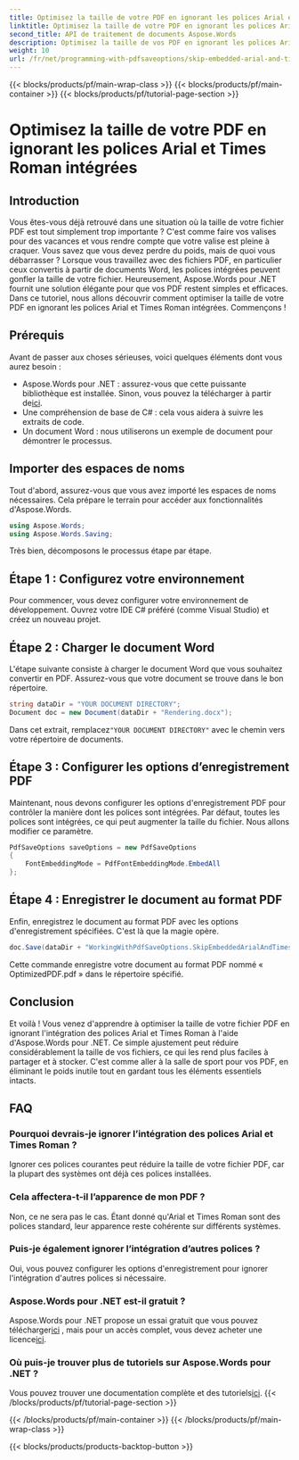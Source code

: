 ```yaml
---
title: Optimisez la taille de votre PDF en ignorant les polices Arial et Times Roman intégrées
linktitle: Optimisez la taille de votre PDF en ignorant les polices Arial et Times Roman intégrées
second_title: API de traitement de documents Aspose.Words
description: Optimisez la taille de vos PDF en ignorant les polices Arial et Times Roman intégrées à l'aide d'Aspose.Words pour .NET. Suivez ce guide étape par étape pour rationaliser vos fichiers PDF.
weight: 10
url: /fr/net/programming-with-pdfsaveoptions/skip-embedded-arial-and-times-roman-fonts/
---
```


{{< blocks/products/pf/main-wrap-class >}}
{{< blocks/products/pf/main-container >}}
{{< blocks/products/pf/tutorial-page-section >}}

# Optimisez la taille de votre PDF en ignorant les polices Arial et Times Roman intégrées

## Introduction

Vous êtes-vous déjà retrouvé dans une situation où la taille de votre fichier PDF est tout simplement trop importante ? C'est comme faire vos valises pour des vacances et vous rendre compte que votre valise est pleine à craquer. Vous savez que vous devez perdre du poids, mais de quoi vous débarrasser ? Lorsque vous travaillez avec des fichiers PDF, en particulier ceux convertis à partir de documents Word, les polices intégrées peuvent gonfler la taille de votre fichier. Heureusement, Aspose.Words pour .NET fournit une solution élégante pour que vos PDF restent simples et efficaces. Dans ce tutoriel, nous allons découvrir comment optimiser la taille de votre PDF en ignorant les polices Arial et Times Roman intégrées. Commençons !

## Prérequis

Avant de passer aux choses sérieuses, voici quelques éléments dont vous aurez besoin :
-  Aspose.Words pour .NET : assurez-vous que cette puissante bibliothèque est installée. Sinon, vous pouvez la télécharger à partir de[ici](https://releases.aspose.com/words/net/).
- Une compréhension de base de C# : cela vous aidera à suivre les extraits de code.
- Un document Word : nous utiliserons un exemple de document pour démontrer le processus. 

## Importer des espaces de noms

Tout d'abord, assurez-vous que vous avez importé les espaces de noms nécessaires. Cela prépare le terrain pour accéder aux fonctionnalités d'Aspose.Words.

```csharp
using Aspose.Words;
using Aspose.Words.Saving;
```

Très bien, décomposons le processus étape par étape.

## Étape 1 : Configurez votre environnement

Pour commencer, vous devez configurer votre environnement de développement. Ouvrez votre IDE C# préféré (comme Visual Studio) et créez un nouveau projet.

## Étape 2 : Charger le document Word

L'étape suivante consiste à charger le document Word que vous souhaitez convertir en PDF. Assurez-vous que votre document se trouve dans le bon répertoire.

```csharp
string dataDir = "YOUR DOCUMENT DIRECTORY";
Document doc = new Document(dataDir + "Rendering.docx");
```

 Dans cet extrait, remplacez`"YOUR DOCUMENT DIRECTORY"` avec le chemin vers votre répertoire de documents.

## Étape 3 : Configurer les options d’enregistrement PDF

Maintenant, nous devons configurer les options d'enregistrement PDF pour contrôler la manière dont les polices sont intégrées. Par défaut, toutes les polices sont intégrées, ce qui peut augmenter la taille du fichier. Nous allons modifier ce paramètre.

```csharp
PdfSaveOptions saveOptions = new PdfSaveOptions
{
    FontEmbeddingMode = PdfFontEmbeddingMode.EmbedAll
};
```

## Étape 4 : Enregistrer le document au format PDF

Enfin, enregistrez le document au format PDF avec les options d'enregistrement spécifiées. C'est là que la magie opère.

```csharp
doc.Save(dataDir + "WorkingWithPdfSaveOptions.SkipEmbeddedArialAndTimesRomanFonts.pdf", saveOptions);
```

Cette commande enregistre votre document au format PDF nommé « OptimizedPDF.pdf » dans le répertoire spécifié.

## Conclusion

Et voilà ! Vous venez d'apprendre à optimiser la taille de votre fichier PDF en ignorant l'intégration des polices Arial et Times Roman à l'aide d'Aspose.Words pour .NET. Ce simple ajustement peut réduire considérablement la taille de vos fichiers, ce qui les rend plus faciles à partager et à stocker. C'est comme aller à la salle de sport pour vos PDF, en éliminant le poids inutile tout en gardant tous les éléments essentiels intacts.

## FAQ

### Pourquoi devrais-je ignorer l’intégration des polices Arial et Times Roman ?
Ignorer ces polices courantes peut réduire la taille de votre fichier PDF, car la plupart des systèmes ont déjà ces polices installées.

### Cela affectera-t-il l’apparence de mon PDF ?
Non, ce ne sera pas le cas. Étant donné qu'Arial et Times Roman sont des polices standard, leur apparence reste cohérente sur différents systèmes.

### Puis-je également ignorer l’intégration d’autres polices ?
Oui, vous pouvez configurer les options d'enregistrement pour ignorer l'intégration d'autres polices si nécessaire.

### Aspose.Words pour .NET est-il gratuit ?
 Aspose.Words pour .NET propose un essai gratuit que vous pouvez télécharger[ici](https://releases.aspose.com/) , mais pour un accès complet, vous devez acheter une licence[ici](https://purchase.aspose.com/buy).

### Où puis-je trouver plus de tutoriels sur Aspose.Words pour .NET ?
Vous pouvez trouver une documentation complète et des tutoriels[ici](https://reference.aspose.com/words/net/).
{{< /blocks/products/pf/tutorial-page-section >}}

{{< /blocks/products/pf/main-container >}}
{{< /blocks/products/pf/main-wrap-class >}}

{{< blocks/products/products-backtop-button >}}
